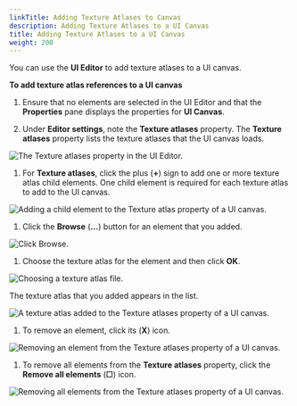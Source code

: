 ```yaml
---
linkTitle: Adding Texture Atlases to Canvas
description: Adding Texture Atlases to a UI Canvas
title: Adding Texture Atlases to a UI Canvas
weight: 200
---
```


You can use the **UI Editor** to add texture atlases to a UI canvas.

**To add texture atlas references to a UI canvas**

1. Ensure that no elements are selected in the UI Editor and that the **Properties** pane displays the properties for **UI Canvas**.

1. Under **Editor settings**, note the **Texture atlases** property. The **Texture atlases** property lists the texture atlases that the UI canvas loads.

![The Texture atlases property in the UI Editor.](/images/user-guide/interactivity/user-interface/canvases/texture-atlases/ui-editor-texture-atlases-1.png)

1. For **Texture atlases**, click the plus (**+**) sign to add one or more texture atlas child elements. One child element is required for each texture atlas to add to the UI canvas.

![Adding a child element to the Texture atlas property of a UI canvas.](/images/user-guide/interactivity/user-interface/canvases/texture-atlases/ui-editor-texture-atlases-2.png)

1. Click the **Browse** (**...**) button for an element that you added.

![Click Browse.](/images/user-guide/interactivity/user-interface/canvases/texture-atlases/ui-editor-texture-atlases-3.png)

1. Choose the texture atlas for the element and then click **OK**.

![Choosing a texture atlas file.](/images/user-guide/interactivity/user-interface/canvases/texture-atlases/ui-editor-texture-atlases-4.png)

   The texture atlas that you added appears in the list.

   ![A texture atlas added to the Texture atlases property of a UI canvas.](/images/user-guide/interactivity/user-interface/canvases/texture-atlases/ui-editor-texture-atlases-5.png)

1. To remove an element, click its (**X**) icon.

![Removing an element from the Texture atlases property of a UI canvas.](/images/user-guide/interactivity/user-interface/canvases/texture-atlases/ui-editor-texture-atlases-6.png)

1. To remove all elements from the **Texture atlases** property, click the **Remove all elements** (**☐**) icon.

![Removing all elements from the Texture atlases property of a UI canvas.](/images/user-guide/interactivity/user-interface/canvases/texture-atlases/ui-editor-texture-atlases-7.png)
